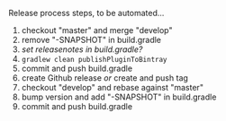 Release process steps, to be automated...

1. checkout "master" and merge "develop"
1. remove "-SNAPSHOT" in build.gradle
1. _set releasenotes in build.gradle?_
1. `gradlew clean publishPluginToBintray`
1. commit and push build.gradle
1. create Github release _or_ create and push tag
1. checkout "develop" and rebase against "master"
1. bump version and add "-SNAPSHOT" in build.gradle
1. commit and push build.gradle

